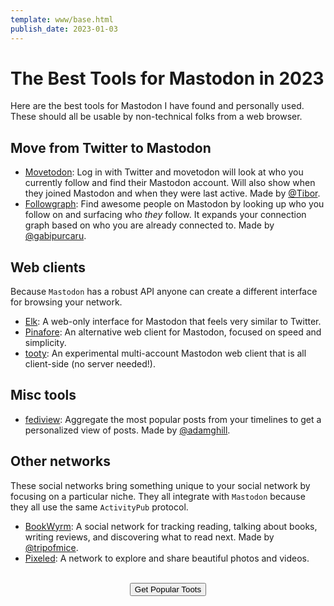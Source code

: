 ```yaml
---
template: www/base.html
publish_date: 2023-01-03
---
```


# The Best Tools for Mastodon in 2023

Here are the best tools for Mastodon I have found and personally used. These should all be usable by non-technical folks from a web browser.

## Move from Twitter to Mastodon

- [Movetodon](https://www.movetodon.org): Log in with Twitter and movetodon will look at who you currently follow and find their Mastodon account. Will also show when they joined Mastodon and when they were last active. Made by [@Tibor](https://mastodon.social/@Tibor).
- [Followgraph](https://followgraph.vercel.app): Find awesome people on Mastodon by looking up who you follow on and surfacing who *they* follow. It expands your connection graph based on who you are already connected to. Made by [@gabipurcaru](https://mastodon.online/@gabipurcaru).

## Web clients

Because `Mastodon` has a robust API anyone can create a different interface for browsing your network.

- [Elk](https://elk.zone): A web-only interface for Mastodon that feels very similar to Twitter.
- [Pinafore](https://pinafore.social): An alternative web client for Mastodon, focused on speed and simplicity.
- [tooty](https://n1k0.github.io/tooty/): An experimental multi-account Mastodon web client that is all client-side (no server needed!).

## Misc tools

- [fediview](https://fediview.com): Aggregate the most popular posts from your timelines to get a personalized view of posts. Made by [@adamghill](https://indieweb.social/@adamghill/).

## Other networks

These social networks bring something unique to your social network by focusing on a particular niche. They all integrate with `Mastodon` because they all use the same `ActivityPub` protocol.

- [BookWyrm](https://joinbookwyrm.com): A social network for tracking reading, talking about books, writing reviews, and discovering what to read next. Made by [@tripofmice](https://friend.camp/@tripofmice).
- [Pixeled](https://pixelfed.org): A network to explore and share beautiful photos and videos.

<br />
<center>
<a href="/"><button>Get Popular Toots</button></a>
</center>